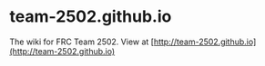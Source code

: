 # team-2502.github.io
The wiki for FRC Team 2502. View at [http://team-2502.github.io](http://team-2502.github.io)
